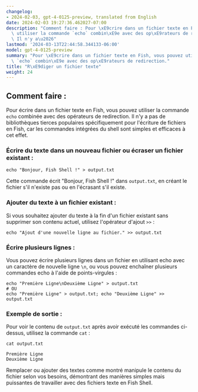 ```yaml
---
changelog:
- 2024-02-03, gpt-4-0125-preview, translated from English
date: 2024-02-03 19:27:36.462027-07:00
description: "Comment faire : Pour \xE9crire dans un fichier texte en Fish, vous pouvez\
  \ utiliser la commande `echo` combin\xE9e avec des op\xE9rateurs de redirection.\
  \ Il n'y a\u2026"
lastmod: '2024-03-13T22:44:58.344133-06:00'
model: gpt-4-0125-preview
summary: "Pour \xE9crire dans un fichier texte en Fish, vous pouvez utiliser la commande\
  \ `echo` combin\xE9e avec des op\xE9rateurs de redirection."
title: "R\xE9diger un fichier texte"
weight: 24
---
```


## Comment faire :
Pour écrire dans un fichier texte en Fish, vous pouvez utiliser la commande `echo` combinée avec des opérateurs de redirection. Il n'y a pas de bibliothèques tierces populaires spécifiquement pour l'écriture de fichiers en Fish, car les commandes intégrées du shell sont simples et efficaces à cet effet.

### Écrire du texte dans un nouveau fichier ou écraser un fichier existant :
```fish
echo "Bonjour, Fish Shell !" > output.txt
```
Cette commande écrit "Bonjour, Fish Shell !" dans `output.txt`, en créant le fichier s'il n'existe pas ou en l'écrasant s'il existe.

### Ajouter du texte à un fichier existant :
Si vous souhaitez ajouter du texte à la fin d'un fichier existant sans supprimer son contenu actuel, utilisez l'opérateur d'ajout `>>` :
```fish
echo "Ajout d'une nouvelle ligne au fichier." >> output.txt
```

### Écrire plusieurs lignes :
Vous pouvez écrire plusieurs lignes dans un fichier en utilisant echo avec un caractère de nouvelle ligne `\n`, ou vous pouvez enchaîner plusieurs commandes echo à l'aide de points-virgules :
```fish
echo "Première Ligne\nDeuxième Ligne" > output.txt
# OU
echo "Première Ligne" > output.txt; echo "Deuxième Ligne" >> output.txt
```

### Exemple de sortie :
Pour voir le contenu de `output.txt` après avoir exécuté les commandes ci-dessus, utilisez la commande `cat` :
```fish
cat output.txt
```
```plaintext
Première Ligne
Deuxième Ligne
```
Remplacer ou ajouter des textes comme montré manipule le contenu du fichier selon vos besoins, démontrant des manières simples mais puissantes de travailler avec des fichiers texte en Fish Shell.
